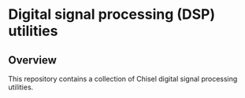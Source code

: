 
Digital signal processing (DSP) utilities
=========================================

## Overview
This repository contains a collection of Chisel digital signal processing utilities.


